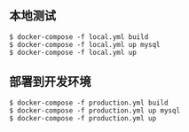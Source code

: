 
## 本地测试  
```shell script
$ docker-compose -f local.yml build  
$ docker-compose -f local.yml up mysql
$ docker-compose -f local.yml up
```



## 部署到开发环境
```shell script
$ docker-compose -f production.yml build  
$ docker-compose -f production.yml up mysql
$ docker-compose -f production.yml up
```
